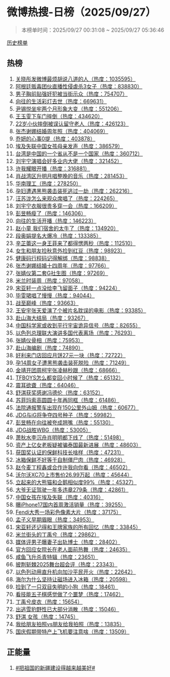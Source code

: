 <h1>
微博热搜-日榜（2025/09/27）
</h1>
<blockquote>
<p>
本榜单时间：2025/09/27 00:31:08 ~ 2025/09/27 05:36:46
</p>
</blockquote>
<p>
<a href="https://github.com/daifee/weibo-hot-search/tree/main/archives/daily">历史榜单</a>
</p>
<h2>
热榜
</h2>
<ol>

<li>
<a href="https://s.weibo.com/weibo?q=%23%E5%85%B3%E6%99%93%E5%BD%A4%E5%8F%91%E5%BE%AE%E5%8D%9A%E6%9C%80%E7%83%A6%E8%83%A1%E8%AF%B4%E5%85%AB%E9%81%93%E7%9A%84%E4%BA%BA%23" target="weibo">
关晓彤发微博最烦胡说八道的人（热度：1035595）
</a>
</li>

<li>
<a href="https://s.weibo.com/weibo?q=%23%E9%98%BF%E6%A0%B9%E5%BB%B7%E8%B4%A9%E6%AF%92%E5%9B%A2%E4%BC%99%E7%9B%B4%E6%92%AD%E6%80%A7%E4%BE%B5%E8%99%90%E6%9D%803%E5%A5%B3%E5%AD%90%23" target="weibo">
阿根廷贩毒团伙直播性侵虐杀3女子（热度：838830）
</a>
</li>

<li>
<a href="https://s.weibo.com/weibo?q=%23%E7%94%B7%E5%AD%90%E8%83%B8%E5%89%8D%E8%B4%B4%E5%BC%BA%E5%A5%B8%E7%8A%AF%E8%A2%AB%E5%BD%93%E8%A1%97%E7%A4%BA%E4%BC%97%23" target="weibo">
男子胸前贴强奸犯被当街示众（热度：754707）
</a>
</li>

<li>
<a href="https://s.weibo.com/weibo?q=%23%E5%90%91%E5%BE%80%E7%9A%84%E7%94%9F%E6%B4%BB%E5%BD%A9%E7%81%AF%E5%8E%BB%E4%B8%96%23" target="weibo">
向往的生活彩灯去世（热度：669631）
</a>
</li>

<li>
<a href="https://s.weibo.com/weibo?q=%23%E5%B0%B9%E9%94%A1%E6%82%A6%E5%9D%90%E7%89%A2%E4%B8%A4%E4%B8%AA%E6%9C%88%E5%BD%A2%E8%B1%A1%E5%A4%A7%E5%8F%98%23" target="weibo">
尹锡悦坐牢两个月形象大变（热度：551206）
</a>
</li>

<li>
<a href="https://s.weibo.com/weibo?q=%23%E7%8E%8B%E7%8E%89%E9%9B%AF%E4%B8%8B%E8%BD%A6%E9%97%A8%E6%91%94%E5%80%92%23" target="weibo">
王玉雯下车门摔倒（热度：434620）
</a>
</li>

<li>
<a href="https://s.weibo.com/weibo?q=%2322%E5%B2%81%E5%B0%8F%E4%BC%99%E6%91%94%E5%80%92%E8%A2%AB%E8%AF%AF%E8%AE%A4%E7%95%99%E5%AE%88%E8%80%81%E4%BA%BA%23" target="weibo">
22岁小伙摔倒被误认留守老人（热度：426123）
</a>
</li>

<li>
<a href="https://s.weibo.com/weibo?q=%23%E5%BC%A0%E6%9D%B0%E8%B0%A2%E5%A8%9C%E7%BB%93%E5%A9%9A%E5%91%A8%E5%B9%B4%E7%85%A7%23" target="weibo">
张杰谢娜结婚周年照（热度：404069）
</a>
</li>

<li>
<a href="https://s.weibo.com/weibo?q=%23%E4%B9%94%E5%A6%8D%E7%9A%84%E5%BF%83%E4%BA%8B0%E6%8F%90%23" target="weibo">
乔妍的心事0提（热度：403878）
</a>
</li>

<li>
<a href="https://s.weibo.com/weibo?q=%23%E5%9F%83%E5%8F%8A%E5%A4%B1%E8%81%94%E4%B8%AD%E5%9B%BD%E5%A5%B3%E5%AD%A9%E6%AF%8D%E4%BA%B2%E5%8F%91%E5%A3%B0%23" target="weibo">
埃及失联中国女孩母亲发声（热度：386579）
</a>
</li>

<li>
<a href="https://s.weibo.com/weibo?q=%23%E5%8F%B0%E6%B9%BE%E6%98%AF%E4%B8%AD%E5%9B%BD%E7%9A%84%E4%B8%80%E4%B8%AA%E7%9C%81%E4%BB%8E%E4%B8%8D%E6%98%AF%E4%B8%80%E4%B8%AA%E5%9B%BD%E5%AE%B6%23" target="weibo">
台湾是中国的一个省从不是一个国家（热度：360712）
</a>
</li>

<li>
<a href="https://s.weibo.com/weibo?q=%23%E5%88%98%E5%AE%87%E5%AE%81%E6%BC%94%E5%94%B1%E4%BC%9A%E5%A5%BD%E5%A4%9A%E4%B8%9A%E5%86%85%E5%A4%A7%E4%BD%AC%23" target="weibo">
刘宇宁演唱会好多业内大佬（热度：321452）
</a>
</li>

<li>
<a href="https://s.weibo.com/weibo?q=%23%E8%AE%B8%E6%88%91%E8%80%80%E7%9C%BC%E5%BC%80%E6%92%AD%23" target="weibo">
许我耀眼开播（热度：316881）
</a>
</li>

<li>
<a href="https://s.weibo.com/weibo?q=%23%E8%82%96%E6%88%98%E6%B9%BE%E5%8C%BA%E5%8D%87%E6%98%8E%E6%9C%88%E5%94%B1%E6%95%B4%E6%99%9A%E7%9A%84%E9%9F%B3%E4%B9%90%23" target="weibo">
肖战湾区升明月唱整晚的音乐（热度：281453）
</a>
</li>

<li>
<a href="https://s.weibo.com/weibo?q=%23%E5%8D%8E%E5%8D%97%E7%90%86%E5%B7%A5%23" target="weibo">
华南理工（热度：278250）
</a>
</li>

<li>
<a href="https://s.weibo.com/weibo?q=%23%E5%AD%95%E5%A6%87%E9%81%AD%E9%81%87%E9%BB%91%E7%86%8A%E8%A2%AD%E5%87%BB%E8%A3%85%E6%AD%BB%E9%80%83%E8%BF%87%E4%B8%80%E5%8A%AB%23" target="weibo">
孕妇遭遇黑熊袭击装死逃过一劫（热度：262216）
</a>
</li>

<li>
<a href="https://s.weibo.com/weibo?q=%23%E6%B1%AA%E8%8B%8F%E6%B3%B7%E6%80%8E%E4%B9%88%E6%9D%A5%E8%A7%82%E4%BC%97%E5%B8%AD%E5%94%B1%E4%BA%86%23" target="weibo">
汪苏泷怎么来观众席唱了（热度：224265）
</a>
</li>

<li>
<a href="https://s.weibo.com/weibo?q=%23%E5%88%98%E5%AE%87%E5%AE%81%E8%A1%A3%E6%9C%8D%E5%BE%88%E8%B4%B5%E5%A4%9A%E7%A9%BF%E4%B8%80%E4%BC%9A%23" target="weibo">
刘宇宁衣服很贵多穿一会（热度：166209）
</a>
</li>

<li>
<a href="https://s.weibo.com/weibo?q=%23%E5%BD%AD%E6%98%B1%E7%95%85%E7%98%A6%E4%BA%86%23" target="weibo">
彭昱畅瘦了（热度：146306）
</a>
</li>

<li>
<a href="https://s.weibo.com/weibo?q=%23%E5%90%91%E5%BE%80%E7%9A%84%E7%94%9F%E6%B4%BB%E5%BC%80%E6%92%AD%23" target="weibo">
向往的生活开播（热度：146223）
</a>
</li>

<li>
<a href="https://s.weibo.com/weibo?q=%23%E8%B5%B5%E5%B0%8F%E7%AB%A5%20%E6%88%91%E4%BB%AC%E5%AE%BF%E8%88%8D%E7%9A%84%E5%A4%AA%E7%89%9B%E4%BA%86%23" target="weibo">
赵小童 我们宿舍的太牛了（热度：134920）
</a>
</li>

<li>
<a href="https://s.weibo.com/weibo?q=%23%E6%AE%B5%E5%A5%A5%E5%A8%9F%E6%8F%90%E5%90%8D%E5%A4%A7%E7%88%86%E5%86%B7%23" target="weibo">
段奥娟提名大爆冷（热度：133385）
</a>
</li>

<li>
<a href="https://s.weibo.com/weibo?q=%23%E8%BE%9B%E8%8A%B7%E8%95%BE%E8%BF%99%E4%B8%80%E8%BA%AB%E7%8E%8B%E8%8F%B2%E6%9D%A5%E4%BA%86%E9%83%BD%E5%BE%97%E6%84%A3%E4%B8%A4%E7%A7%92%23" target="weibo">
辛芷蕾这一身王菲来了都得愣两秒（热度：112510）
</a>
</li>

<li>
<a href="https://s.weibo.com/weibo?q=%23%E5%A5%B3%E7%94%9F%E5%92%8C%E6%9C%8B%E5%8F%8B%E6%8D%A1%E7%A7%8B%E6%84%8F%E5%A4%96%E6%8D%A1%E5%88%B0%E7%BA%A2%E8%B1%86%23" target="weibo">
女生和朋友捡秋意外捡到红豆（热度：98923）
</a>
</li>

<li>
<a href="https://s.weibo.com/weibo?q=%23%E5%81%A5%E5%BA%B7%E7%A0%81%E8%A1%8C%E7%A8%8B%E7%A0%81%E8%AE%B0%E5%BE%97%E8%A7%A3%E7%BB%91%23" target="weibo">
健康码行程码记得解绑（热度：98838）
</a>
</li>

<li>
<a href="https://s.weibo.com/weibo?q=%23%E5%BC%A0%E6%9D%B0%E8%B0%A2%E5%A8%9C%E7%BB%93%E5%A9%9A%E5%8D%81%E5%9B%9B%E5%91%A8%E5%B9%B4%23" target="weibo">
张杰谢娜结婚十四周年（热度：97766）
</a>
</li>

<li>
<a href="https://s.weibo.com/weibo?q=%23%E5%BC%A0%E5%A9%A7%E4%BB%AA%E7%AC%AC%E4%BA%8C%E5%A5%97G%E7%A4%BE%E7%94%9F%E5%9B%BE%23" target="weibo">
张婧仪第二套G社生图（热度：97269）
</a>
</li>

<li>
<a href="https://s.weibo.com/weibo?q=%23%E7%B1%B3%E5%85%B0%E6%97%B6%E8%A3%85%E5%91%A8%23" target="weibo">
米兰时装周（热度：97058）
</a>
</li>

<li>
<a href="https://s.weibo.com/weibo?q=%23%E5%AE%8B%E4%BA%9A%E8%BD%A9%E4%B8%80%E7%82%B9%E6%B2%A1%E7%BB%99%E6%9D%8E%E9%A3%9E%E7%95%99%E9%9D%A2%E5%AD%90%23" target="weibo">
宋亚轩一点没给李飞留面子（热度：94224）
</a>
</li>

<li>
<a href="https://s.weibo.com/weibo?q=%23%E6%AF%95%E9%9B%AF%E7%8F%BA%E5%94%B1%E4%BA%86%E6%85%A2%E6%85%A2%23" target="weibo">
毕雯珺唱了慢慢（热度：94044）
</a>
</li>

<li>
<a href="https://s.weibo.com/weibo?q=%23%E6%88%98%E8%87%B3%E5%B7%85%E5%B3%B0%23" target="weibo">
战至巅峰（热度：93663）
</a>
</li>

<li>
<a href="https://s.weibo.com/weibo?q=%23%E7%8E%8B%E5%AE%89%E5%AE%87%E5%BC%A0%E5%A4%A9%E7%88%B1%E6%BC%94%E4%BA%86%E4%B8%AA%E8%A2%AB%E7%89%87%E5%90%8D%E8%80%BD%E8%AF%AF%E7%9A%84%E7%94%B5%E5%BD%B1%23" target="weibo">
王安宇张天爱演了个被片名耽误的电影（热度：93385）
</a>
</li>

<li>
<a href="https://s.weibo.com/weibo?q=%23%E8%B5%B4%E5%B1%B1%E6%B5%B7%E5%A4%A7%E7%BB%93%E5%B1%80%23" target="weibo">
赴山海大结局（热度：93267）
</a>
</li>

<li>
<a href="https://s.weibo.com/weibo?q=%23%E4%B8%AD%E5%9B%BD%E7%A7%91%E5%AD%A6%E5%AE%B6%E6%88%96%E6%94%B6%E5%88%B0%E5%B9%B3%E8%A1%8C%E5%AE%87%E5%AE%99%E8%AF%A1%E5%BC%82%E4%BF%A1%E5%8F%B7%23" target="weibo">
中国科学家或收到平行宇宙诡异信号（热度：82655）
</a>
</li>

<li>
<a href="https://s.weibo.com/weibo?q=%23%E4%BB%A5%E8%89%B2%E5%88%97%E6%80%BB%E7%90%86%E8%81%94%E5%A4%A7%E6%BC%94%E8%AE%B2%E5%A4%9A%E5%9B%BD%E4%BB%A3%E8%A1%A8%E7%A6%BB%E5%9C%BA%23" target="weibo">
以色列总理联大演讲多国代表离场（热度：76293）
</a>
</li>

<li>
<a href="https://s.weibo.com/weibo?q=%23%E5%BC%A0%E5%A9%A7%E4%BB%AA%E9%AA%A8%E7%9B%B8%23" target="weibo">
张婧仪骨相（热度：75953）
</a>
</li>

<li>
<a href="https://s.weibo.com/weibo?q=%23%E8%B5%B4%E5%B1%B1%E6%B5%B7%E7%BC%96%E5%89%A7%23" target="weibo">
赴山海编剧（热度：74890）
</a>
</li>

<li>
<a href="https://s.weibo.com/weibo?q=%23%E5%A5%BD%E5%88%A9%E6%9D%A5%E9%97%A8%E5%BA%97%E5%9B%9E%E5%BA%94%E6%9C%88%E9%A5%BC27%E5%85%83%E4%B8%80%E5%9D%97%23" target="weibo">
好利来门店回应月饼27元一块（热度：72722）
</a>
</li>

<li>
<a href="https://s.weibo.com/weibo?q=%23%E5%AD%9514%E5%91%A8%E5%A5%B3%E5%AD%90%E9%81%AD%E9%BB%91%E7%86%8A%E8%A2%AD%E5%87%BB%E8%A3%85%E6%AD%BB%E8%84%B1%E9%99%A9%23" target="weibo">
孕14周女子遭黑熊袭击装死脱险（热度：71249）
</a>
</li>

<li>
<a href="https://s.weibo.com/weibo?q=%23%E9%87%91%E9%9D%96%E5%BC%80%E5%9B%A2%E5%91%A8%E6%9F%AF%E5%AE%87%E5%BC%A0%E5%87%8C%E8%B5%AB%E7%A7%92%E8%B7%9F%23" target="weibo">
金靖开团周柯宇张凌赫秒跟（热度：68666）
</a>
</li>

<li>
<a href="https://s.weibo.com/weibo?q=%23TFBOYS%E6%80%8E%E4%B9%88%E9%83%BD%E5%8F%98%E5%9B%9E%E5%B0%8F%E6%97%B6%E5%80%99%E4%BA%86%23" target="weibo">
TFBOYS怎么都变回小时候了（热度：65132）
</a>
</li>

<li>
<a href="https://s.weibo.com/weibo?q=%23%E9%9C%87%E8%80%B3%E6%AC%B2%E8%81%8B%23" target="weibo">
震耳欲聋（热度：64046）
</a>
</li>

<li>
<a href="https://s.weibo.com/weibo?q=%23%E8%88%92%E6%B7%87%E8%8E%B7%E5%A5%96%E6%84%9F%E8%B0%A2%E5%86%AF%E5%BE%B7%E4%BC%A6%23" target="weibo">
舒淇获奖感谢冯德伦（热度：63152）
</a>
</li>

<li>
<a href="https://s.weibo.com/weibo?q=%23%E8%8B%8F%E8%8F%B2%E7%8E%9B%E7%B4%A2%E9%AB%98%E5%9C%86%E5%9C%86%E5%8D%81%E5%B9%B4%E5%86%8D%E5%90%8C%E6%A1%86%23" target="weibo">
苏菲玛索高圆圆十年再同框（热度：61486）
</a>
</li>

<li>
<a href="https://s.weibo.com/weibo?q=%23%E6%B3%95%E9%99%A2%E9%80%9A%E6%8A%A5%E8%AD%A6%E8%BD%A6%E5%87%BA%E7%8E%B0%E5%9C%A8150%E5%85%AC%E9%87%8C%E5%A4%96%E5%B1%B1%E5%A7%86%23" target="weibo">
法院通报警车出现在150公里外山姆（热度：60677）
</a>
</li>

<li>
<a href="https://s.weibo.com/weibo?q=%23JDG%E4%B8%8EiG%E5%B0%86%E4%BA%89%E5%A4%BA%E5%9B%9B%E5%8F%B7%E7%A7%8D%E5%AD%90%23" target="weibo">
JDG与iG将争夺四号种子（热度：59982）
</a>
</li>

<li>
<a href="https://s.weibo.com/weibo?q=%23%E5%BD%AD%E6%98%B1%E7%95%85%E5%9C%A8%E5%90%91%E5%BE%80%E8%A2%AB%E5%A4%B8%E6%88%90%E7%BF%98%E5%98%B4%23" target="weibo">
彭昱畅在向往被夸成翘嘴（热度：55130）
</a>
</li>

<li>
<a href="https://s.weibo.com/weibo?q=%23JDG%E6%88%98%E8%83%9CWBG%23" target="weibo">
JDG战胜WBG（热度：53005）
</a>
</li>

<li>
<a href="https://s.weibo.com/weibo?q=%23%E8%90%A7%E7%A7%8B%E6%B0%B4%E6%9D%8E%E6%B2%89%E8%88%9F%E8%82%96%E6%98%8E%E6%98%8E%E9%83%BD%E4%B8%8B%E7%BA%BF%E4%BA%86%23" target="weibo">
萧秋水李沉舟肖明明都下线了（热度：51498）
</a>
</li>

<li>
<a href="https://s.weibo.com/weibo?q=%23%E8%B5%84%E4%BA%A7%E4%B8%8A%E4%BA%BF%E5%A5%B3%E8%80%81%E6%9D%BF%E7%96%91%E8%A2%AB%E9%AA%97%E6%B3%B0%E5%9B%BD%E6%9C%80%E6%96%B0%E8%BF%9B%E5%B1%95%23" target="weibo">
资产上亿女老板疑被骗泰国最新进展（热度：48603）
</a>
</li>

<li>
<a href="https://s.weibo.com/weibo?q=%23%E8%8E%B7%E5%9B%BD%E5%A5%96%E8%AE%A4%E8%AF%81%E7%9A%84%E4%BF%9D%E9%B2%9C%E7%A7%91%E6%8A%80%E9%95%BF%E5%95%A5%E6%A0%B7%23" target="weibo">
获国奖认证的保鲜科技长啥样（热度：47231）
</a>
</li>

<li>
<a href="https://s.weibo.com/weibo?q=%23%E5%86%B0%E7%AE%B1%E4%BF%9D%E9%B2%9C%E4%B8%8D%E5%A5%BD%E7%AD%89%E4%BA%8E%E8%87%AA%E5%88%B6%E5%83%B5%E5%B0%B8%E8%82%89%23" target="weibo">
冰箱保鲜不好等于自制僵尸肉（热度：46928）
</a>
</li>

<li>
<a href="https://s.weibo.com/weibo?q=%23%E8%B5%B5%E4%BB%8A%E9%BA%A6%E4%B8%81%E7%A8%8B%E9%91%AB%E6%88%96%E5%90%88%E4%BD%9C%E8%AE%B8%E6%88%91%E5%90%91%E4%BD%A0%E7%9C%8B%23" target="weibo">
赵今麦丁程鑫或合作许我向你看（热度：46502）
</a>
</li>

<li>
<a href="https://s.weibo.com/weibo?q=%23%E6%B2%83%E5%B0%94%E6%B2%83XC70%E4%B8%8A%E5%B8%82%E5%94%AE%E4%BB%B726.99%E4%B8%87%E8%B5%B7%23" target="weibo">
沃尔沃XC70上市售价26.99万起（热度：45644）
</a>
</li>

<li>
<a href="https://s.weibo.com/weibo?q=%23%E7%AB%8B%E8%B5%B7%E6%9D%A5%E7%9A%84%E5%A4%A7%E7%86%8A%E7%8C%AB%E5%92%8C%E4%BC%81%E9%B9%85%E7%9B%B8%E4%BC%BC%E5%BA%A699%25%23" target="weibo">
立起来的大熊猫和企鹅相似度99%（热度：45327）
</a>
</li>

<li>
<a href="https://s.weibo.com/weibo?q=%23%E5%A4%A7%E7%88%B7%E6%97%A0%E8%AF%81%E9%A9%BE%E9%A9%B6%E4%B8%80%E5%B9%B4%E5%A4%9A%E8%BF%9D%E7%AB%A0279%E6%9D%A1%23" target="weibo">
大爷无证驾驶一年多违章279条（热度：42861）
</a>
</li>

<li>
<a href="https://s.weibo.com/weibo?q=%23%E4%B8%AD%E5%9B%BD%E5%A5%B3%E5%AD%A9%E5%9C%A8%E5%9F%83%E5%8F%8A%E5%A4%B1%E8%81%94%23" target="weibo">
中国女孩在埃及失联（热度：40316）
</a>
</li>

<li>
<a href="https://s.weibo.com/weibo?q=%23%E6%9B%9DiPhone17%E5%9B%BD%E5%86%85%E9%A6%96%E5%91%A8%E6%BF%80%E6%B4%BB%E9%94%80%E9%87%8F%23" target="weibo">
曝iPhone17国内首周激活销量（热度：39255）
</a>
</li>

<li>
<a href="https://s.weibo.com/weibo?q=%23Fendi%E5%A4%A7%E7%A7%80%E4%B8%80%E5%9C%BA%E5%BD%A9%E8%89%B2%E5%83%8F%E7%B4%A0%E5%A4%A7%E7%89%87%23" target="weibo">
Fendi大秀一场彩色像素大片（热度：37175）
</a>
</li>

<li>
<a href="https://s.weibo.com/weibo?q=%23%E5%AD%9F%E5%AD%90%E4%B9%89%E6%97%A9%E6%9C%9F%E7%9C%89%E7%9C%BC%23" target="weibo">
孟子义早期眉眼（热度：34953）
</a>
</li>

<li>
<a href="https://s.weibo.com/weibo?q=%23%E5%AE%8B%E4%BA%9A%E8%BD%A9%E8%BF%98%E8%AE%B0%E5%BE%97%E5%92%8C%E7%8E%8B%E7%89%8C%E5%AE%B6%E6%97%8F%E7%9A%84%E6%89%80%E6%9C%89%E5%9B%9E%E5%BF%86%23" target="weibo">
宋亚轩还记得和王牌家族的所有回忆（热度：33845）
</a>
</li>

<li>
<a href="https://s.weibo.com/weibo?q=%23%E7%B1%B3%E5%85%B0%E8%A1%97%E5%A4%B4%E7%9A%84%E4%B8%81%E7%A6%B9%E5%85%AE%23" target="weibo">
米兰街头的丁禹兮（热度：29862）
</a>
</li>

<li>
<a href="https://s.weibo.com/weibo?q=%23%E5%AA%92%E4%BD%93%E8%AF%84%E7%94%B7%E5%AD%90%E6%9B%9D%E5%A6%BB%E5%AD%90%E5%87%BA%E8%BD%A8%E5%8D%9A%E5%A3%AB%23" target="weibo">
媒体评男子曝妻子出轨博士（热度：28402）
</a>
</li>

<li>
<a href="https://s.weibo.com/weibo?q=%23%E5%AE%98%E6%96%B9%E5%9B%9E%E5%BA%94%E5%A5%B3%E9%99%A2%E9%95%BF%E5%9C%A8%E8%80%81%E4%BA%BA%E9%9D%A2%E5%89%8D%E7%83%AD%E8%88%9E%23" target="weibo">
官方回应女院长在老人面前热舞（热度：24635）
</a>
</li>

<li>
<a href="https://s.weibo.com/weibo?q=%23%E5%92%B8%E9%B1%BC%E9%A3%9E%E5%8D%87%E6%9D%80%E9%9D%92%E7%89%B9%E8%BE%91%23" target="weibo">
咸鱼飞升杀青特辑（热度：23651）
</a>
</li>

<li>
<a href="https://s.weibo.com/weibo?q=%23%E6%8A%AB%E8%8D%86%E6%96%A9%E6%A3%982025%E8%88%9E%E5%8F%B0%E8%B6%85%E4%BC%9A%E8%AF%84%23" target="weibo">
披荆斩棘2025舞台超会评（热度：23343）
</a>
</li>

<li>
<a href="https://s.weibo.com/weibo?q=%23%E4%BB%A5%E8%89%B2%E5%88%97%E5%8A%A8%E7%94%A8%E7%9B%B4%E5%8D%87%E6%9C%BA%E5%90%91%E5%8A%A0%E6%B2%99%E5%B9%B3%E6%B0%91%E5%BC%80%E7%81%AB%23" target="weibo">
以色列动用直升机向加沙平民开火（热度：22642）
</a>
</li>

<li>
<a href="https://s.weibo.com/weibo?q=%23%E6%B5%B7%E5%B0%94%E4%B8%BA%E4%BB%80%E4%B9%88%E5%9D%9A%E6%8C%81%E8%AE%A9%E7%A3%81%E5%9C%BA%E8%BF%9B%E5%85%A5%E5%86%B0%E7%AE%B1%23" target="weibo">
海尔为什么坚持让磁场进入冰箱（热度：20598）
</a>
</li>

<li>
<a href="https://s.weibo.com/weibo?q=%23%E6%8D%A1%E5%88%B0%E4%BA%86%E4%B8%80%E5%8F%AA%E5%8F%8C%E7%9B%AE%E5%A4%B1%E6%98%8E%E7%9A%84%E5%B0%8F%E7%8B%97%23" target="weibo">
捡到了一只双目失明的小狗（热度：18461）
</a>
</li>

<li>
<a href="https://s.weibo.com/weibo?q=%23%E7%9C%8B%E6%8A%80%E8%83%BD%E4%BA%94%E5%AD%90%E6%A3%8B%E6%84%9F%E8%A7%89%E5%81%9A%E4%BA%86%E4%B8%AA%E5%99%A9%E6%A2%A6%23" target="weibo">
看技能五子棋感觉做了个噩梦（热度：17462）
</a>
</li>

<li>
<a href="https://s.weibo.com/weibo?q=%23%E4%B8%81%E7%A6%B9%E5%85%AE%E7%9A%AE%E8%A1%A3%23" target="weibo">
丁禹兮皮衣（热度：15654）
</a>
</li>

<li>
<a href="https://s.weibo.com/weibo?q=%23%E5%87%BA%E9%80%83%E9%9B%AA%E8%B1%B9%E9%87%8E%E6%80%A7%E5%B7%B2%E5%A4%A7%E9%83%A8%E5%88%86%E6%B6%88%E6%95%A3%23" target="weibo">
出逃雪豹野性已大部分消散（热度：15046）
</a>
</li>

<li>
<a href="https://s.weibo.com/weibo?q=%23%E8%88%92%E6%B7%87%20%E5%A5%B3%E5%AD%A9%23" target="weibo">
舒淇 女孩（热度：14745）
</a>
</li>

<li>
<a href="https://s.weibo.com/weibo?q=%23%E6%88%91%E7%BB%99%E6%9C%8B%E5%8F%8B%E6%8B%8D%E7%85%A7vs%E6%9C%8B%E5%8F%8B%E7%BB%99%E6%88%91%E6%8B%8D%E7%85%A7%23" target="weibo">
我给朋友拍照vs朋友给我拍照（热度：13835）
</a>
</li>

<li>
<a href="https://s.weibo.com/weibo?q=%23%E5%9B%BD%E5%BA%86%E5%81%87%E6%9C%9F%E5%B8%A6%E7%89%B9%E4%BA%A7%E4%B8%8A%E9%A3%9E%E6%9C%BA%E8%A6%81%E6%B3%A8%E6%84%8F%E5%95%A5%23" target="weibo">
国庆假期带特产上飞机要注意啥（热度：13509）
</a>
</li>

</ol>
<h2>
正能量
</h2>
<ol>

<li>
<a href="https://s.weibo.com/weibo?q=%23%23%E6%8A%8A%E7%A5%96%E5%9B%BD%E7%9A%84%E6%96%B0%E7%96%86%E5%BB%BA%E8%AE%BE%E5%BE%97%E8%B6%8A%E6%9D%A5%E8%B6%8A%E7%BE%8E%E5%A5%BD%23%23" target="weibo">
#把祖国的新疆建设得越来越美好#
</a>
</li>

</ol>